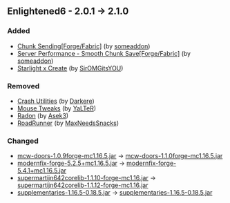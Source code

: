 ## Enlightened6 - 2.0.1 -> 2.1.0

### Added

  * [Chunk Sending[Forge/Fabric]](https://www.curseforge.com/minecraft/mc-mods/chunk-sending-forge-fabric) (by [someaddon](https://www.curseforge.com/members/someaddon/projects))
  * [Server Performance - Smooth Chunk Save[Forge/Fabric]](https://www.curseforge.com/minecraft/mc-mods/smooth-chunk-save) (by [someaddon](https://www.curseforge.com/members/someaddon/projects))
  * [Starlight x Create](https://www.curseforge.com/minecraft/mc-mods/starlight-x-create) (by [SirOMGitsYOU](https://www.curseforge.com/members/SirOMGitsYOU/projects))

### Removed

  * [Crash Utilities](https://www.curseforge.com/minecraft/mc-mods/crash-utilities) (by [Darkere](https://www.curseforge.com/members/Darkere/projects))
  * [Mouse Tweaks](https://www.curseforge.com/minecraft/mc-mods/mouse-tweaks) (by [YaLTeR](https://www.curseforge.com/members/YaLTeR/projects))
  * [Radon](https://www.curseforge.com/minecraft/mc-mods/radon) (by [Asek3](https://www.curseforge.com/members/Asek3/projects))
  * [RoadRunner](https://www.curseforge.com/minecraft/mc-mods/roadrunner) (by [MaxNeedsSnacks](https://www.curseforge.com/members/MaxNeedsSnacks/projects))

### Changed

  * [mcw-doors-1.0.9forge-mc1.16.5.jar](https://www.curseforge.com/minecraft/mc-mods/macaws-doors/files/4446138) -> [mcw-doors-1.1.0forge-mc1.16.5.jar](https://www.curseforge.com/minecraft/mc-mods/macaws-doors/files/4649900)
  * [modernfix-forge-5.2.5+mc1.16.5.jar](https://www.curseforge.com/minecraft/mc-mods/modernfix/files/4642964) -> [modernfix-forge-5.4.1+mc1.16.5.jar](https://www.curseforge.com/minecraft/mc-mods/modernfix/files/4666515)
  * [supermartijn642corelib-1.1.10-forge-mc1.16.jar](https://www.curseforge.com/minecraft/mc-mods/supermartijn642s-core-lib/files/4601820) -> [supermartijn642corelib-1.1.12-forge-mc1.16.jar](https://www.curseforge.com/minecraft/mc-mods/supermartijn642s-core-lib/files/4660097)
  * [supplementaries-1.16.5-0.18.5.jar](https://www.curseforge.com/minecraft/mc-mods/supplementaries/files/4351390) -> [supplementaries-1.16.5-0.18.5.jar](https://www.curseforge.com/minecraft/mc-mods/supplementaries/files/4653196)

